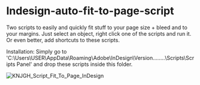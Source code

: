 # Indesign-auto-fit-to-page-script
Two scripts to easily and quickly fit stuff to your page size + bleed and to your margins.
Just select an object, right click one of the scripts and run it. Or even better, add shortcuts to these scripts.

Installation:
Simply go to 'C:\Users\USER\AppData\Roaming\Adobe\InDesign\Version....\....\Scripts\Scripts Panel' and drop these scripts inside this folder.

![KNJGH_Script_Fit_To_Page_InDesign](https://github.com/KoenJonguh/Indesign-auto-fit-to-page-script/assets/28997723/89d1fdd9-c5f2-411d-91fd-54e91eca393f)
